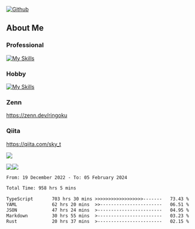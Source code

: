 [![Github](https://img.shields.io/github/followers/skyt-a?label=Follow&style=social)](https://github.com/skyt-a)

## About Me
### Professional
[![My Skills](https://skillicons.dev/icons?i=react,ts,js,nodejs,java,graphql,firebase,githubactions&theme=light)](https://skillicons.dev)
### Hobby
[![My Skills](https://skillicons.dev/icons?i=unity,rust,py&theme=light)](https://skillicons.dev)

### Zenn
https://zenn.dev/ringoku
### Qiita
https://qiita.com/sky_t


![](https://github-profile-summary-cards.vercel.app/api/cards/profile-details?username=skyt-a&theme=default)

![](https://github-profile-summary-cards.vercel.app/api/cards/repos-per-language?username=skyt-a&theme=default)![](https://github-profile-summary-cards.vercel.app/api/cards/stats?username=RinGoku&theme=default)

<!--START_SECTION:waka-->

```txt
From: 19 December 2022 - To: 05 February 2024

Total Time: 958 hrs 5 mins

TypeScript       703 hrs 30 mins >>>>>>>>>>>>>>>>>>-------   73.43 %
YAML             62 hrs 20 mins  >>-----------------------   06.51 %
JSON             47 hrs 24 mins  >------------------------   04.95 %
Markdown         30 hrs 55 mins  >------------------------   03.23 %
Rust             20 hrs 37 mins  >------------------------   02.15 %
```

<!--END_SECTION:waka-->
